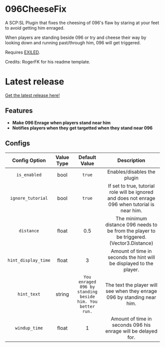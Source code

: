 # 096CheeseFix
A SCP:SL Plugin that fixes the cheesing of 096's flaw by staring at your feet to avoid getting him enraged.

When players are standing beside 096 or try and cheese their way by looking down and running past/through him, 096 will get triggered.

Requires [EXILED](https://github.com/galaxy119/EXILED/).

Credits: RogerFK for his readme template.

# Latest release
[Get the latest release here!](https://github.com/RinTheWeeb/096CheeseFix/releases/latest)

## Features

- **Make 096 Enrage when players stand near him**
- **Notifies players when they get targetted when they stand near 096** 

## Configs

| Config Option | Value Type | Default Value | Description |
|:------------------------:|:----------:|:-------------:|:------------------------------------------:|
| `is_enabled` | bool | `true` | Enables/disables the plugin |
| `ignore_tutorial` | bool | `true` | If set to true, tutorial role will be ignored and does not enrage 096 when tutorial is near him. |
| `distance` | float | 0.5 | The minimum distance 096 needs to be from the player to be triggered. (Vector3.Distance) |
| `hint_display_time` | float | 3 | Amount of time in seconds the hint will be displayed to the player. |
| `hint_text` | string | `You enraged 096 by standing beside him. You better run.` | The text the player will see when they enrage 096 by standing near him. |
| `windup_time` | float | 1 | Amount of time in seconds 096 his enrage will be delayed for. |

